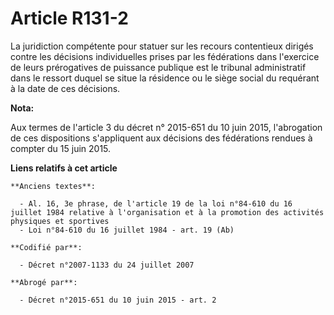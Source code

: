 # Article R131-2

La juridiction compétente pour statuer sur les recours contentieux dirigés contre les décisions individuelles prises par les
fédérations dans l'exercice de leurs prérogatives de puissance publique est le tribunal administratif dans le ressort duquel
se situe la résidence ou le siège social du requérant à la date de ces décisions.

**Nota:**

Aux termes de l'article 3 du décret n° 2015-651 du 10 juin 2015, l'abrogation de ces dispositions s'appliquent aux décisions
des fédérations rendues à compter du 15 juin 2015.

**Liens relatifs à cet article**

	**Anciens textes**:

	  - Al. 16, 3e phrase, de l'article 19 de la loi n°84-610 du 16 juillet 1984 relative à l'organisation et à la promotion des activités physiques et sportives
	  - Loi n°84-610 du 16 juillet 1984 - art. 19 (Ab)

	**Codifié par**:

	  - Décret n°2007-1133 du 24 juillet 2007

	**Abrogé par**:

	  - Décret n°2015-651 du 10 juin 2015 - art. 2
